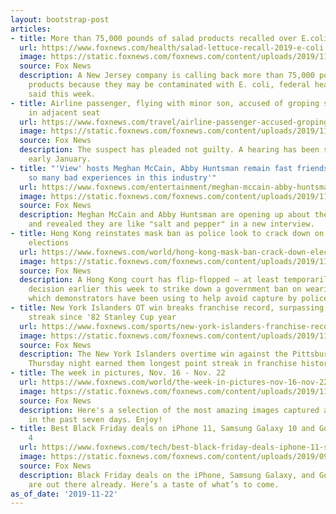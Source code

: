 ```yaml
---
layout: bootstrap-post
articles:
- title: More than 75,000 pounds of salad products recalled over E.coli concerns
  url: https://www.foxnews.com/health/salad-lettuce-recall-2019-e-coli
  image: https://static.foxnews.com/foxnews.com/content/uploads/2019/11/iStock-175197961.jpg
  source: Fox News
  description: A New Jersey company is calling back more than 75,000 pounds of salad
    products because they may be contaminated with E. coli, federal health officials
    said this week.
- title: Airline passenger, flying with minor son, accused of groping sleeping woman
    in adjacent seat
  url: https://www.foxnews.com/travel/airline-passenger-accused-groping
  image: https://static.foxnews.com/foxnews.com/content/uploads/2019/11/PlaneSeatsIstock.jpg
  source: Fox News
  description: The suspect has pleaded not guilty. A hearing has been scheduled for
    early January.
- title: "'View' hosts Meghan McCain, Abby Huntsman remain fast friends: 'We've had
    so many bad experiences in this industry'"
  url: https://www.foxnews.com/entertainment/meghan-mccain-abby-huntsman-friends
  image: https://static.foxnews.com/foxnews.com/content/uploads/2019/11/mccain-huntsman.jpg
  source: Fox News
  description: Meghan McCain and Abby Huntsman are opening up about their close friendship
    and revealed they are like "salt and pepper" in a new interview.
- title: Hong Kong reinstates mask ban as police look to crack down on violence during
    elections
  url: https://www.foxnews.com/world/hong-kong-mask-ban-crack-down-election
  image: https://static.foxnews.com/foxnews.com/content/uploads/2019/11/hong-kong-mask.jpg
  source: Fox News
  description: A Hong Kong court has flip-flopped – at least temporarily – on its
    decision earlier this week to strike down a government ban on wearing face masks,
    which demonstrators have been using to help avoid capture by police.
- title: New York Islanders OT win breaks franchise record, surpassing longest point
    streak since '82 Stanley Cup year
  url: https://www.foxnews.com/sports/new-york-islanders-franchise-record-points
  image: https://static.foxnews.com/foxnews.com/content/uploads/2019/11/islanders.jpg
  source: Fox News
  description: The New York Islanders overtime win against the Pittsburgh Penguins
    Thursday night earned them longest point streak in franchise history.
- title: The week in pictures, Nov. 16 - Nov. 22
  url: https://www.foxnews.com/world/the-week-in-pictures-nov-16-nov-22
  image: https://static.foxnews.com/foxnews.com/content/uploads/2019/11/01_AP19322263796258.jpg
  source: Fox News
  description: Here's a selection of the most amazing images captured around the world
    in the past seven days. Enjoy!
- title: Best Black Friday deals on iPhone 11, Samsung Galaxy 10 and Google Pixel
    4
  url: https://www.foxnews.com/tech/best-black-friday-deals-iphone-11-samsung-galaxy-10-google-pixel-4
  image: https://static.foxnews.com/foxnews.com/content/uploads/2019/09/AppleiPhone11ProGetty2019.jpg
  source: Fox News
  description: Black Friday deals on the iPhone, Samsung Galaxy, and Google Pixel
    are out there already. Here’s a taste of what’s to come.
as_of_date: '2019-11-22'
---
```


